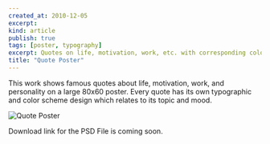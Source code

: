 ```yaml
---
created_at: 2010-12-05
excerpt: 
kind: article
publish: true
tags: [poster, typography]
excerpt: Quotes on life, motivation, work, etc. with corresponding colors and typography, printed on a large 80x60 poster.
title: "Quote Poster"
---
```


This work shows famous quotes about life, motivation, work, and personality on a large 80x60 poster. Every quote has its own typographic and color scheme design which relates to its topic and mood.

![Quote Poster](/assets/images/quote_poster.png "Quote Poster")

Download link for the PSD File is coming soon.
